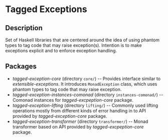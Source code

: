 Tagged Exceptions
=================

Description
-----------

Set of Haskell libraries that are centered around the idea of using phantom
types to tag code that may raise exception(s).  Intention is to make exceptions
explicit and to enforce exception handling.


Packages
--------

* *tagged-exception-core* (directory `core/`) -- Provides interface similar to
  *extensible-exceptions*.  It introduces `MonadException` class, which uses
  phantom types to tag code that may raise exception.
* *tagged-exception-instances-comonad* (directory `instances-comonad/`) --
  Comonad instances for *tagged-excpeption-core* package.
* *tagged-exception-lifting* (directory `lifting/`) -- Commonly used lifting
  operations mostly from different kinds of error handling in to API provided
  by *tagged-exception-core* package.
* *tagged-exception-transformer* (directory `transformer/`) -- Monad
  transformer based on API provided by *tagged-excpeption-core* package.
